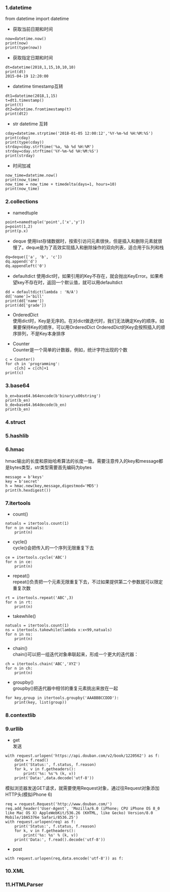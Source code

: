 ### 1.datetime
from datetime import datetime
- 获取当前日期和时间  
```
now=datetime.now()
print(now)
print(type(now))
```
- 获取指定日期和时间
```
dt=datetime(2018,1,15,10,10,10)
print(dt)
2015-04-19 12:20:00 
```

- datetime timestamp互转
```
dt1=datetime(2018,1,15)
t=dt1.timestamp()
print(t)
dt2=datetime.fromtimestamp(t)
print(dt2)
```

- str datetime 互转
```
cday=datetime.strptime('2018-01-05 12:00:12','%Y-%m-%d %H:%M:%S')
print(cday)
print(type(cday))
strday=cday.strftime('%a, %b %d %H:%M')
strday=cday.strftime('%Y-%m-%d %H:%M:%S')
print(strday)
```
- 时间加减
```
now_time=datetime.now()
print(now_time)
now_time = now_time + timedelta(days=1, hours=10)
print(now_time)
```


### 2.collections
- namedtuple
```
point=namedtuple('point',['x','y'])
p=point(1,2)
print(p.x)
```

- deque
使用list存储数据时，按索引访问元素很快，但是插入和删除元素就很慢了。deque是为了高效实现插入和删除操作的双向列表，适合用于队列和栈
```
dq=deque(['a', 'b', 'c'])
dq.append('d')
dq.appendleft('0')
```

- defaultdict
使用dict时，如果引用的Key不存在，就会抛出KeyError。如果希望key不存在时，返回一个默认值，就可以用defaultdict
```
dd = defaultdict(lambda : 'N/A')
dd['name']='bill'
print(dd['name'])
print(dd['grade'])
```

- OrderedDict  
使用dict时，Key是无序的。在对dict做迭代时，我们无法确定Key的顺序。如果要保持Key的顺序，可以用OrderedDict
  OrderedDict的Key会按照插入的顺序排列，不是Key本身排序

- Counter  
Counter是一个简单的计数器，例如，统计字符出现的个数
```
c = Counter()
for ch in 'programming':
    c[ch] = c[ch]+1
print(c)
```

### 3.base64
```
b_en=base64.b64encode(b'binary\x00string')
print(b_en)
b_de=base64.b64decode(b_en)
print(b_en)
```

### 4.struct



### 5.hashlib


### 6.hmac
hmac输出的长度和原始哈希算法的长度一致。需要注意传入的key和message都是bytes类型，str类型需要首先编码为bytes
```
message = b'keys'
key = b'secret'
h = hmac.new(key,message,digestmod='MD5')
print(h.hexdigest())
```

### 7.itertools
- count()
```
natuals = itertools.count(1)
for n in natuals:
    print(n)
```

- cycle()  
cycle()会把传入的一个序列无限重复下去
```
ce = itertools.cycle('ABC')
for n in ce:
    print(n)
```

- repeat()  
repeat()负责把一个元素无限重复下去，不过如果提供第二个参数就可以限定重复次数
```
rt = itertools.repeat('ABC',3)
for n in rt:
    print(n)
```

- takewhile()   
```
natuals = itertools.count(1)
ns = itertools.takewhile(lambda x:x<99,natuals)
for n in ns:
    print(n)
```

- chain()  
chain()可以把一组迭代对象串联起来，形成一个更大的迭代器：
```
ch = itertools.chain('ABC','XYZ')
for n in ch:
    print(n)
```

- groupby()  
groupby()把迭代器中相邻的重复元素挑出来放在一起
```
for key,group in itertools.groupby('AAABBBCCDDD'):
    print(key, list(group))
```


### 8.contextlib


### 9.urllib
- get  
发送
```
with request.urlopen('https://api.douban.com/v2/book/1220562') as f:
    data = f.read()
    print('Status:', f.status, f.reason)
    for k, v in f.getheaders():
        print('%s: %s'% (k, v))
    print('Data:',data.decode('utf-8'))
```
模拟浏览器发送GET请求，就需要使用Request对象，通过往Request对象添加HTTP头(模拟iPhone 6)
```
req = request.Request('http://www.douban.com/')
req.add_header('User-Agent', 'Mozilla/6.0 (iPhone; CPU iPhone OS 8_0 like Mac OS X) AppleWebKit/536.26 (KHTML, like Gecko) Version/8.0 Mobile/10A5376e Safari/8536.25')
with request.urlopen(req) as f:
    print('Status:', f.status, f.reason)
    for k, v in f.getheaders():
        print('%s: %s' % (k, v))
    print('Data:', f.read().decode('utf-8'))
```
- post
```
with request.urlopen(req,data.encode('utf-8')) as f:
```

### 10.XML

### 11.HTMLParser
